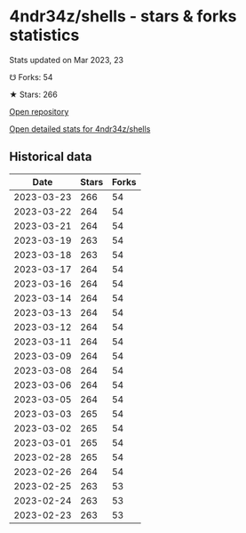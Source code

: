 # 4ndr34z/shells - stars & forks statistics

Stats updated on Mar 2023, 23

☋ Forks: 54

★ Stars: 266

[Open repository](https://github.com/4ndr34z/shells)

[Open detailed stats for 4ndr34z/shells](https://reviewgithub.com/rep/4ndr34z/shells)

## Historical data
| Date | Stars | Forks |
|------|-------|-------|
| 2023-03-23 | 266 | 54 | 
| 2023-03-22 | 264 | 54 | 
| 2023-03-21 | 264 | 54 | 
| 2023-03-19 | 263 | 54 | 
| 2023-03-18 | 263 | 54 | 
| 2023-03-17 | 264 | 54 | 
| 2023-03-16 | 264 | 54 | 
| 2023-03-14 | 264 | 54 | 
| 2023-03-13 | 264 | 54 | 
| 2023-03-12 | 264 | 54 | 
| 2023-03-11 | 264 | 54 | 
| 2023-03-09 | 264 | 54 | 
| 2023-03-08 | 264 | 54 | 
| 2023-03-06 | 264 | 54 | 
| 2023-03-05 | 264 | 54 | 
| 2023-03-03 | 265 | 54 | 
| 2023-03-02 | 265 | 54 | 
| 2023-03-01 | 265 | 54 | 
| 2023-02-28 | 265 | 54 | 
| 2023-02-26 | 264 | 54 | 
| 2023-02-25 | 263 | 53 | 
| 2023-02-24 | 263 | 53 | 
| 2023-02-23 | 263 | 53 | 

